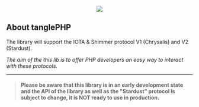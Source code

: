 <p align="center"><a href="https://tanglephp.com" target="_blank"><img src="https://raw.githubusercontent.com/tanglePHP/bundle/main/.meta/Interact.png" ></a></p>

## About tanglePHP
The library will support the IOTA & Shimmer protocol V1 (Chrysalis) and V2 (Stardust).

_The aim of the this lib is to offer PHP developers an easy way to interact with these protocols._ 

---

>#### Please be aware that this library is in an early development state and the API of the library as well as the "Stardust" protocol is subject to change, it is NOT ready to use in production.

